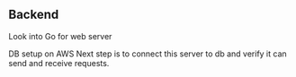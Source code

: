 ## Backend
Look into Go for web server


DB setup on AWS
Next step is to connect this server to db and verify it can send and receive requests.